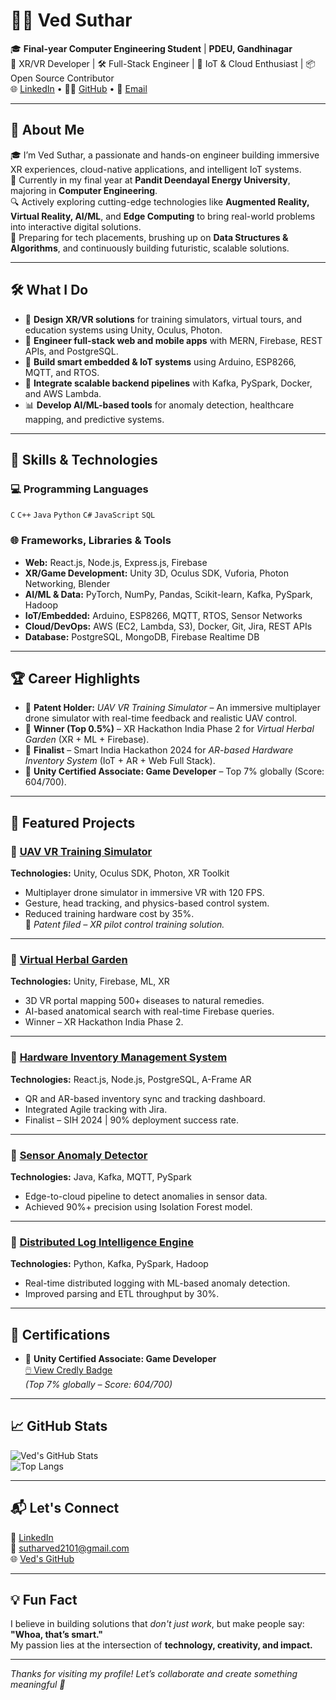 # 👨‍💻 Ved Suthar

🎓 **Final-year Computer Engineering Student** | **PDEU, Gandhinagar**  
🧠 XR/VR Developer | 🛠️ Full-Stack Engineer | 🔌 IoT & Cloud Enthusiast | 📦 Open Source Contributor  
🌐 [LinkedIn](https://www.linkedin.com/in/ved-suthar-8985a8271) • 🧑‍💻 [GitHub](https://github.com/Ved210105) • 📧 [Email](mailto:sutharved2101@gmail.com)

---

## 🚀 About Me

🎓 I’m Ved Suthar, a passionate and hands-on engineer building immersive XR experiences, cloud-native applications, and intelligent IoT systems.  
📍 Currently in my final year at **Pandit Deendayal Energy University**, majoring in **Computer Engineering**.  
🔍 Actively exploring cutting-edge technologies like **Augmented Reality, Virtual Reality, AI/ML**, and **Edge Computing** to bring real-world problems into interactive digital solutions.  
🎯 Preparing for tech placements, brushing up on **Data Structures & Algorithms**, and continuously building futuristic, scalable solutions.

---

## 🛠️ What I Do

- 🧠 **Design XR/VR solutions** for training simulators, virtual tours, and education systems using Unity, Oculus, Photon.
- 🧰 **Engineer full-stack web and mobile apps** with MERN, Firebase, REST APIs, and PostgreSQL.
- 🔌 **Build smart embedded & IoT systems** using Arduino, ESP8266, MQTT, and RTOS.
- 📡 **Integrate scalable backend pipelines** with Kafka, PySpark, Docker, and AWS Lambda.
- 📊 **Develop AI/ML-based tools** for anomaly detection, healthcare mapping, and predictive systems.

---

## 🧠 Skills & Technologies

### 💻 Programming Languages
`C` `C++` `Java` `Python` `C#` `JavaScript` `SQL`

### 🌐 Frameworks, Libraries & Tools
- **Web:** React.js, Node.js, Express.js, Firebase
- **XR/Game Development:** Unity 3D, Oculus SDK, Vuforia, Photon Networking, Blender
- **AI/ML & Data:** PyTorch, NumPy, Pandas, Scikit-learn, Kafka, PySpark, Hadoop
- **IoT/Embedded:** Arduino, ESP8266, MQTT, RTOS, Sensor Networks
- **Cloud/DevOps:** AWS (EC2, Lambda, S3), Docker, Git, Jira, REST APIs
- **Database:** PostgreSQL, MongoDB, Firebase Realtime DB

---

## 🏆 Career Highlights

- 🧠 **Patent Holder:** _UAV VR Training Simulator_ – An immersive multiplayer drone simulator with real-time feedback and realistic UAV control.
- 🥇 **Winner (Top 0.5%)** – XR Hackathon India Phase 2 for _Virtual Herbal Garden_ (XR + ML + Firebase).
- 🥈 **Finalist** – Smart India Hackathon 2024 for _AR-based Hardware Inventory System_ (IoT + AR + Web Full Stack).
- 📜 **Unity Certified Associate: Game Developer** – Top 7% globally (Score: 604/700).

---

## 📌 Featured Projects

### 🔹 [UAV VR Training Simulator](https://github.com/Ved210105)
**Technologies:** Unity, Oculus SDK, Photon, XR Toolkit  
- Multiplayer drone simulator in immersive VR with 120 FPS.
- Gesture, head tracking, and physics-based control system.
- Reduced training hardware cost by 35%.  
📝 *Patent filed – XR pilot control training solution.*

---

### 🔹 [Virtual Herbal Garden](https://github.com/Ved210105/Virtual-Herbal-Garden)  
**Technologies:** Unity, Firebase, ML, XR  
- 3D VR portal mapping 500+ diseases to natural remedies.
- AI-based anatomical search with real-time Firebase queries.
- Winner – XR Hackathon India Phase 2.

---

### 🔹 [Hardware Inventory Management System](https://github.com/Ved210105/Hardware-Inventory-Management-System)  
**Technologies:** React.js, Node.js, PostgreSQL, A-Frame AR  
- QR and AR-based inventory sync and tracking dashboard.
- Integrated Agile tracking with Jira.
- Finalist – SIH 2024 | 90% deployment success rate.

---

### 🔹 [Sensor Anomaly Detector](https://github.com/Ved210105/Sensor-Anomaly-Detecto)  
**Technologies:** Java, Kafka, MQTT, PySpark  
- Edge-to-cloud pipeline to detect anomalies in sensor data.
- Achieved 90%+ precision using Isolation Forest model.

---

### 🔹 [Distributed Log Intelligence Engine](https://github.com/Ved210105/Distributed-Log-Intelligence-Engine)  
**Technologies:** Python, Kafka, PySpark, Hadoop  
- Real-time distributed logging with ML-based anomaly detection.
- Improved parsing and ETL throughput by 30%.

---

## 📜 Certifications

- 🧩 **Unity Certified Associate: Game Developer**  
  [🖱️ View Credly Badge](https://www.credly.com/badges/f6b3ed45-7e22-4596-b835-8697f89b7685/public_url)  
  *(Top 7% globally – Score: 604/700)*

---

## 📈 GitHub Stats

![Ved's GitHub Stats](https://github-readme-stats.vercel.app/api?username=Ved210105&show_icons=true&theme=radical&count_private=true)  
![Top Langs](https://github-readme-stats.vercel.app/api/top-langs/?username=Ved210105&layout=compact&theme=radical)

---

## 📬 Let's Connect

💼 [LinkedIn](https://www.linkedin.com/in/ved-suthar-8985a8271)  
📧 [sutharved2101@gmail.com](mailto:sutharved2101@gmail.com)  
🌐 [Ved's GitHub](https://github.com/Ved210105)  

---

## 💡 Fun Fact

I believe in building solutions that *don't just work*, but make people say: **"Whoa, that’s smart."**  
My passion lies at the intersection of **technology, creativity, and impact.**

---

_Thanks for visiting my profile! Let’s collaborate and create something meaningful 🚀_
